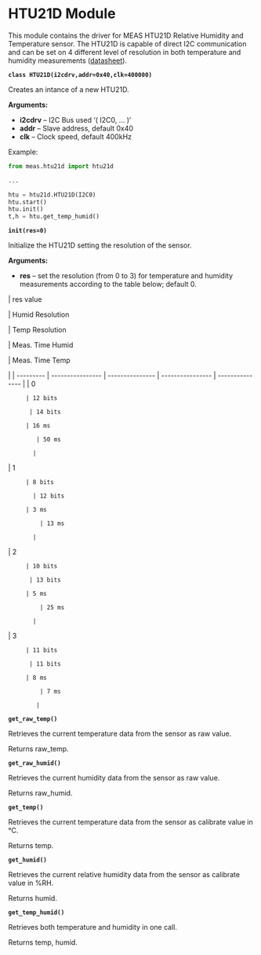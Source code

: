 # HTU21D Module

This module contains the driver for MEAS HTU21D Relative Humidity and Temperature sensor. The HTU21D is capable of direct I2C communication and can be set on 4 different level of resolution in both temperature and humidity measurements ([datasheet](http://www.te.com/commerce/DocumentDelivery/DDEController?Action=showdoc&DocId=Data+Sheet%7FHPC199_6%7FA%7Fpdf%7FEnglish%7FENG_DS_HPC199_6_A.pdf%7FCAT-HSC0004)).


**`class HTU21D(i2cdrv,addr=0x40,clk=400000)`**

Creates an intance of a new HTU21D.


**Arguments:**

    
-	**i2cdrv** – I2C Bus used ‘( I2C0, … )’
-	**addr** – Slave address, default 0x40
-	**clk** – Clock speed, default 400kHz


Example:

```py
from meas.htu21d import htu21d

...

htu = htu21d.HTU21D(I2C0)
htu.start()
htu.init()
t,h = htu.get_temp_humid()
```


**`init(res=0)`**

Initialize the HTU21D setting the resolution of the sensor.


**Arguments:**

    
-	**res** – set the resolution (from 0 to 3) for temperature and humidity measurements according to the table below; default 0.


| res value

 | Humid Resolution

 | Temp Resolution

 | Meas. Time Humid

 | Meas. Time Temp

 |
| --------- | ---------------- | --------------- | ---------------- | --------------- |
| 0

         | 12 bits

          | 14 bits

         | 16 ms

            | 50 ms

           |
| 1

         | 8 bits

           | 12 bits

         | 3 ms

             | 13 ms

           |
| 2

         | 10 bits

          | 13 bits

         | 5 ms

             | 25 ms

           |
| 3

         | 11 bits

          | 11 bits

         | 8 ms

             | 7 ms

            |

**`get_raw_temp()`**

Retrieves the current temperature data from the sensor as raw value.

Returns raw_temp.


**`get_raw_humid()`**

Retrieves the current humidity data from the sensor as raw value.

Returns raw_humid.


**`get_temp()`**

Retrieves the current temperature data from the sensor as calibrate value in °C.

Returns temp.


**`get_humid()`**

Retrieves the current relative humidity data from the sensor as calibrate value in %RH.

Returns humid.


**`get_temp_humid()`**

Retrieves both temperature and humidity in one call.

Returns temp, humid.
<!--stackedit_data:
eyJoaXN0b3J5IjpbODkzNDU3OTddfQ==
-->
